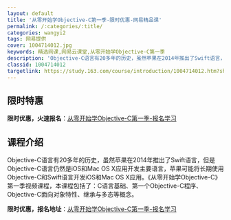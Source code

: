 ```yaml
---
layout: default
title: '从零开始学Objective-C第一季-限时优惠-网易精品课'
permalink: /:categories/:title/
categories: wangyi2
tags: 网易提供
cover: 1004714012.jpg
keywords: 精选网课,网易云课堂,从零开始学Objective-C第一季
description: 'Objective-C语言有20多年的历史，虽然苹果在2014年推出了Swift语言，但是Objective-C语言仍然'
classid: 1004714012
targetlink: https://study.163.com/course/introduction/1004714012.htm?share=1&shareId=1025206652&utm_campaign=share&utm_medium=iphoneShare&utm_source=&utm_u=1025206652
---
```


## 限时特惠

**限时优惠，火速报名**：[从零开始学Objective-C第一季-报名学习](https://study.163.com/course/introduction/1004714012.htm?share=1&shareId=1025206652&utm_campaign=share&utm_medium=iphoneShare&utm_source=&utm_u=1025206652)

## 课程介绍

Objective-C语言有20多年的历史，虽然苹果在2014年推出了Swift语言，但是Objective-C语言仍然是iOS和Mac OS X应用开发主要语言，苹果可能将长期使用Objective-C和Swift语言开发iOS和Mac OS X应用。《从零开始学Objective-C》第一季视频课程，本课程包括了：C语言基础、第一个Objective-C程序、Objective-C面向对象特性、继承与多态等概念。

**限时优惠，报名地址**：[从零开始学Objective-C第一季-报名学习](https://study.163.com/course/introduction/1004714012.htm?share=1&shareId=1025206652&utm_campaign=share&utm_medium=iphoneShare&utm_source=&utm_u=1025206652)

